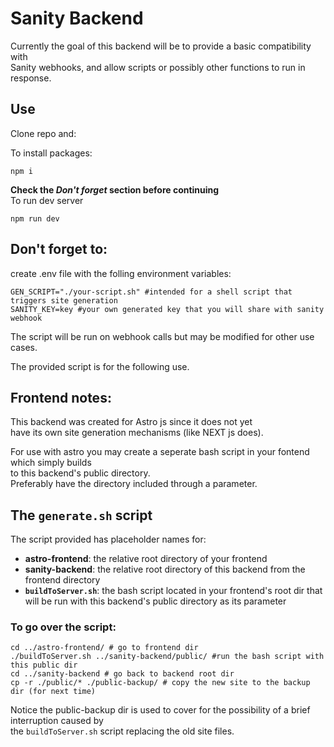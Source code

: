 # Sanity Backend
Currently the goal of this backend will be to provide a basic compatibility with  
Sanity webhooks, and allow scripts or possibly other functions to run in response.

## Use
Clone repo and:  

To install packages:  

    npm i
  

**Check the ***Don't forget*** section before continuing**   
To run dev server  

    npm run dev 

## Don't forget to:   
create .env file with the folling environment variables:  

    GEN_SCRIPT="./your-script.sh" #intended for a shell script that triggers site generation  
    SANITY_KEY=key #your own generated key that you will share with sanity webhook  

The script will be run on webhook calls but may be modified for other use cases.

The provided script is for the following use.

## Frontend notes:

This backend was created for Astro js since it does not yet  
have its own site generation mechanisms (like NEXT js does).

For use with astro you may create a seperate bash script in your fontend
which simply builds  
to this backend's public directory.   
Preferably have the directory included through a parameter.

## The `generate.sh` script

The script provided has placeholder names for:  
* **astro-frontend**: the relative root directory of your frontend
* **sanity-backend**: the relative root directory of this backend from the frontend directory
* **`buildToServer.sh`**: the bash script located in your frontend's root dir that will be run with this backend's public directory as its parameter  

### To go over the script:  

    cd ../astro-frontend/ # go to frontend dir
    ./buildToServer.sh ../sanity-backend/public/ #run the bash script with this public dir
    cd ../sanity-backend # go back to backend root dir
    cp -r ./public/* ./public-backup/ # copy the new site to the backup dir (for next time)

Notice the public-backup dir is used to cover for the possibility of a brief interruption caused by  
the `buildToServer.sh` script replacing the old site files.